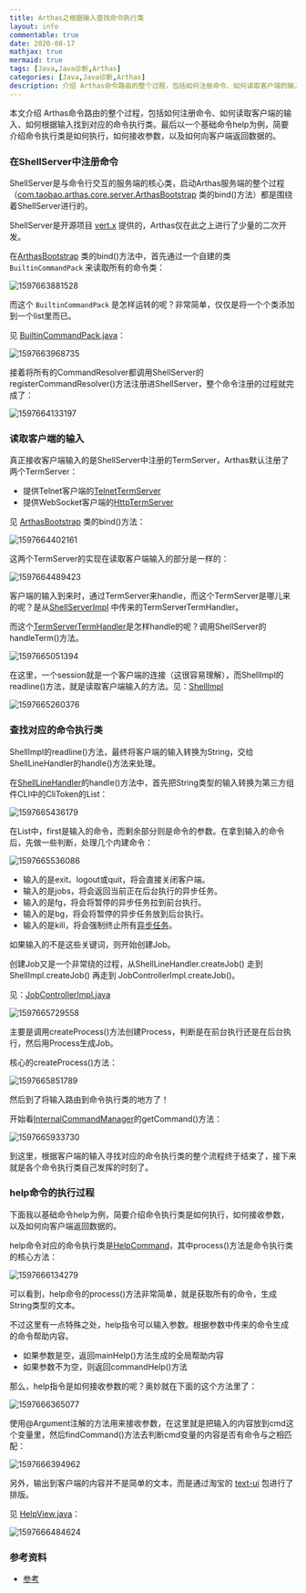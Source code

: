 ```yaml
---
title: Arthas之根据输入查找命令执行类 
layout: info
commentable: true
date: 2020-08-17
mathjax: true
mermaid: true
tags: [Java,Java诊断,Arthas]
categories: [Java,Java诊断,Arthas]
description: 介绍 Arthas命令路由的整个过程，包括如何注册命令、如何读取客户端的输入、如何根据输入找到对应的命令执行类。最后以一个基础命令help为例，简要介绍命令执行类是如何执行，如何接收参数，以及如何向客户端返回数据的。
---
```


本文介绍 Arthas命令路由的整个过程，包括如何注册命令、如何读取客户端的输入、如何根据输入找到对应的命令执行类。最后以一个基础命令help为例，简要介绍命令执行类是如何执行，如何接收参数，以及如何向客户端返回数据的。

### 在ShellServer中注册命令

ShellServer是与命令行交互的服务端的核心类，启动Arthas服务端的整个过程（[com.taobao.arthas.core.server.ArthasBootstrap](https://github.com/alibaba/arthas/blob/master/core/src/main/java/com/taobao/arthas/core/server/ArthasBootstrap.java) 类的bind()方法）都是围绕着ShellServer进行的。

ShellServer是开源项目 [vert.x](https://github.com/eclipse-vertx/vert.x) 提供的，Arthas仅在此之上进行了少量的二次开发。

在[ArthasBootstrap](https://github.com/alibaba/arthas/blob/master/core/src/main/java/com/taobao/arthas/core/server/ArthasBootstrap.java) 类的bind()方法中，首先通过一个自建的类 `BuiltinCommandPack` 来读取所有的命令类：

![1597663881528](/images/2020/08/1597663881528.png)

而这个 `BuiltinCommandPack` 是怎样运转的呢？非常简单，仅仅是将一个个类添加到一个list里而已。

见 [BuiltinCommandPack.java](https://github.com/alibaba/arthas/blob/master/core/src/main/java/com/taobao/arthas/core/command/BuiltinCommandPack.java)：

![1597663968735](/images/2020/08/1597663968735.png)

接着将所有的CommandResolver都调用ShellServer的registerCommandResolver()方法注册进ShellServer，整个命令注册的过程就完成了：

![1597664133197](/images/2020/08/1597664133197.png)

### 读取客户端的输入

真正接收客户端输入的是ShellServer中注册的TermServer，Arthas默认注册了两个TermServer：

- 提供Telnet客户端的[TelnetTermServer](https://github.com/alibaba/arthas/blob/master/core/src/main/java/com/taobao/arthas/core/shell/term/impl/TelnetTermServer.java)
- 提供WebSocket客户端的[HttpTermServer](https://github.com/alibaba/arthas/blob/master/core/src/main/java/com/taobao/arthas/core/shell/term/impl/HttpTermServer.java)

见 [ArthasBootstrap](https://github.com/alibaba/arthas/blob/master/core/src/main/java/com/taobao/arthas/core/server/ArthasBootstrap.java) 类的bind()方法：

![1597664402161](/images/2020/08/1597664402161.png)

这两个TermServer的实现在读取客户端输入的部分是一样的：

![1597664489423](/images/2020/08/1597664489423.png)

客户端的输入到来时，通过TermServer来handle，而这个TermServer是哪儿来的呢？是从[ShellServerImpl](https://github.com/alibaba/arthas/blob/master/core/src/main/java/com/taobao/arthas/core/shell/term/impl/HttpTermServer.java) 中传来的TermServerTermHandler。

而这个[TermServerTermHandler](https://github.com/alibaba/arthas/blob/master/core/src/main/java/com/taobao/arthas/core/shell/handlers/server/TermServerTermHandler.java)是怎样handle的呢？调用ShellServer的handleTerm()方法。

![1597665051394](/images/2020/08/1597665051394.png)

在这里，一个session就是一个客户端的连接（这很容易理解），而ShellImpl的readline()方法，就是读取客户端输入的方法。见：[ShellImpl](https://github.com/alibaba/arthas/blob/master/core/src/main/java/com/taobao/arthas/core/shell/impl/ShellImpl.java)

![1597665260376](/images/2020/08/1597665260376.png)

### 查找对应的命令执行类

ShellImpl的readline()方法，最终将客户端的输入转换为String，交给ShellLineHandler的handle()方法来处理。

在[ShellLineHandler](https://github.com/alibaba/arthas/blob/master/core/src/main/java/com/taobao/arthas/core/shell/handlers/shell/ShellLineHandler.java)的handle()方法中，首先把String类型的输入转换为第三方组件CLI中的CliToken的List：

![1597665436179](/images/2020/08/1597665436179.png)

在List<CliToken>中，first是输入的命令，而剩余部分则是命令的参数。在拿到输入的命令后，先做一些判断，处理几个内建命令：

![1597665536086](/images/2020/08/1597665536086.png)

- 输入的是exit、logout或quit，将会直接关闭客户端。
- 输入的是jobs，将会返回当前正在后台执行的异步任务。
- 输入的是fg，将会将暂停的异步任务拉到前台执行。
- 输入的是bg，将会将暂停的异步任务放到后台执行。
- 输入的是kill，将会强制终止所有[异步任务](https://alibaba.github.io/arthas/async.html)。

如果输入的不是这些关键词，则开始创建Job。

创建Job又是一个非常绕的过程，从ShellLineHandler.createJob() 走到 ShellImpl.createJob() 再走到 JobControllerImpl.createJob()。

见：[JobControllerImpl.java](https://github.com/alibaba/arthas/blob/master/core/src/main/java/com/taobao/arthas/core/shell/system/impl/JobControllerImpl.java)

![1597665729558](/images/2020/08/1597665729558.png)

主要是调用createProcess()方法创建Process，判断是在前台执行还是在后台执行，然后用Process生成Job。

核心的createProcess()方法：

![1597665851789](/images/2020/08/1597665851789.png)

然后到了将输入路由到命令执行类的地方了！

开始看[InternalCommandManager](https://github.com/alibaba/arthas/blob/master/core/src/main/java/com/taobao/arthas/core/shell/system/impl/InternalCommandManager.java)的getCommand()方法：

![1597665933730](/images/2020/08/1597665933730.png)

到这里，根据客户端的输入寻找对应的命令执行类的整个流程终于结束了，接下来就是各个命令执行类自己发挥的时刻了。

###  help命令的执行过程

下面我以基础命令help为例，简要介绍命令执行类是如何执行，如何接收参数，以及如何向客户端返回数据的。

help命令对应的命令执行类是[HelpCommand](https://github.com/alibaba/arthas/blob/master/core/src/main/java/com/taobao/arthas/core/command/basic1000/HelpCommand.java)，其中process()方法是命令执行类的核心方法：

![1597666134279](/images/2020/08/1597666134279.png)

可以看到，help命令的process()方法非常简单，就是获取所有的命令，生成String类型的文本。

不过这里有一点特殊之处，help指令可以输入参数。根据参数中传来的命令生成的命令帮助内容。

- 如果参数是空，返回mainHelp()方法生成的全局帮助内容
- 如果参数不为空，则返回commandHelp()方法

那么，help指令是如何接收参数的呢？奥妙就在下面的这个方法里了：

![1597666365077](/images/2020/08/1597666365077.png)

使用@Argument注解的方法用来接收参数，在这里就是把输入的内容放到cmd这个变量里，然后findCommand()方法去判断cmd变量的内容是否有命令与之相匹配：

![1597666394962](/images/2020/08/1597666394962.png)

另外，输出到客户端的内容并不是简单的文本，而是通过淘宝的 [text-ui](https://github.com/alibaba/text-ui) 包进行了排版。

见 [HelpView.java](https://github.com/alibaba/arthas/blob/master/core/src/main/java/com/taobao/arthas/core/command/view/HelpView.java)：

![1597666484624](/images/2020/08/1597666484624.png)

### 参考资料

- [参考](https://mp.weixin.qq.com/s?__biz=MzU4ODc0OTk2Ng==&mid=2247483907&idx=1&sn=06b0de5b64955dfd39f605b6c22e331e&chksm=fdd94fe2caaec6f4c8efe3653ef43ca38732e0f8a7cef0609785ddd203d11d38f465bedfec7d&mpshare=1&scene=1&srcid=0815icsQaknT3V0TcqcWfdwS&sharer_sharetime=1597421189021&sharer_shareid=49c61121f92004902becea705716cca7&key=de879d1d09e2a8b72846f830890758daf7677d4b83e9e5bfd7920b0ae647e724fd92b228525049a2076230eb6c05ab6dfee18028652dff91c9289e53bc6949636c7dea4a895330367f6f2c6496ce467fc46f0cb70eed6d8bba2603ca0e10efd36ed32ee7e37560013a826b9574bfac382a856806a28553194a7a6f18631b4305&ascene=1&uin=MTg0NDk1NTcwMg%3D%3D&devicetype=Windows+10+x64&version=62090529&lang=zh_CN&exportkey=Ad5xzANcVeMx2xOk6Czej6E%3D&pass_ticket=vmqfz5ogR1%2FwgAvjuxkjIq9lpDksrxUt5DlBOzXrgD2itRPKApOs%2Fp8Gurllvbzo)

